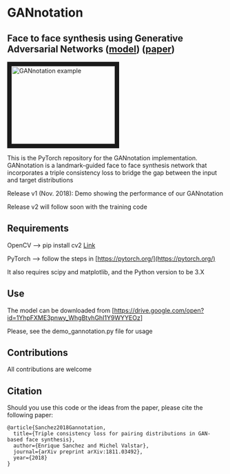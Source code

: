 # GANnotation
## Face to face synthesis using Generative Adversarial Networks ([model](https://drive.google.com/open?id=1YhpFXME3pnwy_WhgBtyhGhI1Y9WYYEOz)) ([paper](https://arxiv.org/pdf/1811.03492.pdf))

<a href="https://www.youtube.com/watch?v=-8r7zexg4yg
" target="_blank"><img src="https://esanchezlozano.github.io/files/test_gannotation.gif" 
alt="GANnotation example" width="240" height="180" border="10" /></a>

This is the PyTorch repository for the GANnotation implementation. GANnotation is a landmark-guided face to face synthesis network that incorporates a triple consistency loss to bridge the gap between the input and target distributions

Release v1 (Nov. 2018): Demo showing the performance of our GANnotation

Release v2 will follow soon with the training code

## Requirements

OpenCV --> pip install cv2 [Link](http://opencv-python-tutroals.readthedocs.io/en/latest/)

PyTorch --> follow the steps in [https://pytorch.org/](https://pytorch.org/)

It also requires scipy and matplotlib, and the Python version to be 3.X 


## Use

The model can be downloaded from [https://drive.google.com/open?id=1YhpFXME3pnwy_WhgBtyhGhI1Y9WYYEOz]

Please, see the demo_gannotation.py file for usage


## Contributions

All contributions are welcome

## Citation

Should you use this code or the ideas from the paper, please cite the following paper:

```
@article{Sanchez2018Gannotation,
  title={Triple consistency loss for pairing distributions in GAN-based face synthesis},
  author={Enrique Sanchez and Michel Valstar},
  journal={arXiv preprint arXiv:1811.03492},
  year={2018}
}
```
